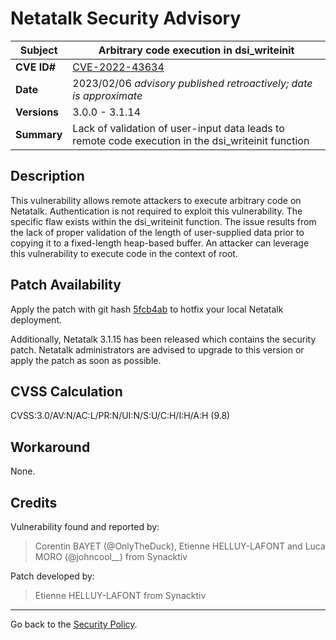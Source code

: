 # Netatalk Security Advisory

| **Subject**  | Arbitrary code execution in dsi_writeinit |
| ------------ | -------------------------------------- |
| **CVE ID#**  | [CVE-2022-43634](https://www.cve.org/CVERecord?id=CVE-2022-43634) |
| **Date**     | 2023/02/06 *advisory published retroactively; date is approximate* |
| **Versions** | 3.0.0 - 3.1.14 |
| **Summary**  | Lack of validation of user-input data leads to remote code execution in the dsi_writeinit function |

## Description

This vulnerability allows remote attackers to execute arbitrary code on
Netatalk. Authentication is not required to exploit this vulnerability.
The specific flaw exists within the dsi_writeinit function. The issue
results from the lack of proper validation of the length of
user-supplied data prior to copying it to a fixed-length heap-based
buffer. An attacker can leverage this vulnerability to execute code in
the context of root.

## Patch Availability

Apply the patch with git hash
[5fcb4ab](https://github.com/Netatalk/netatalk/commit/5fcb4ab02aced14484310165b3d754bb2f0820ca.diff)
to hotfix your local Netatalk deployment.

Additionally, Netatalk 3.1.15 has been released which contains the
security patch. Netatalk administrators are advised to upgrade to this
version or apply the patch as soon as possible.

## CVSS Calculation

CVSS:3.0/AV:N/AC:L/PR:N/UI:N/S:U/C:H/I:H/A:H (9.8)

## Workaround

None.

## Credits

Vulnerability found and reported by:

> Corentin BAYET (@OnlyTheDuck), Etienne HELLUY-LAFONT and Luca MORO
(@johncool\_\_) from Synacktiv

Patch developed by:

> Etienne HELLUY-LAFONT from Synacktiv

---

Go back to the [Security Policy](security.html).
